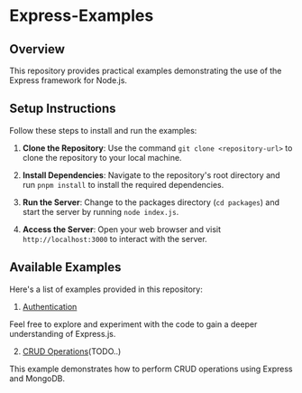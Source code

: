 # Express-Examples

## Overview

This repository provides practical examples demonstrating the use of the Express framework for Node.js.

## Setup Instructions

Follow these steps to install and run the examples:

1. **Clone the Repository**: Use the command `git clone <repository-url>` to clone the repository to your local machine.

2. **Install Dependencies**: Navigate to the repository's root directory and run `pnpm install` to install the required dependencies.

3. **Run the Server**: Change to the packages directory (`cd packages`) and start the server by running `node index.js`.

4. **Access the Server**: Open your web browser and visit `http://localhost:3000` to interact with the server.

## Available Examples

Here's a list of examples provided in this repository:

1. [Authentication](./packages/auth/README.md)

Feel free to explore and experiment with the code to gain a deeper understanding of Express.js.

2. [CRUD Operations](./packages/crud/README.md)(TODO..)

This example demonstrates how to perform CRUD operations using Express and MongoDB.
